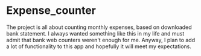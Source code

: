 # Expense_counter
The project is all about counting monthly expenses, based on downloaded bank statement. I always wanted something like this in my life
and must admit that bank web counters weren't enough for me. Anyway, I plan to add a lot of functionality to this app and hopefully it 
will meet my expectations.
